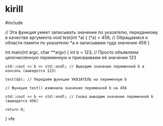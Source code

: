 # kirill
#include <iostream>

// Эта функция умеет записывать значение по указателю, переданному в качестве аргумента
void test(int *a) {
    (*a) = 456; // Обращаемся к области памяти по указателю *a и записываем туда значение 456
}

int main(int argc, char **argv)
{
    int b = 123; // Просто объявляем целочисленную переменную и присваиваем ей значение 123

    std::cout << b << std::endl; // Выводим значение переменной b в консоль (выведется 123)

    test(&b); // Передаём функции УКАЗАТЕЛЬ на переменную b
    
    // Функция test() изменила значение переменной b на 456
    
    std::cout << b << std::endl; // Снова выводим значение переменной b (выведется 456)
	
    return 0;
}
vfe
